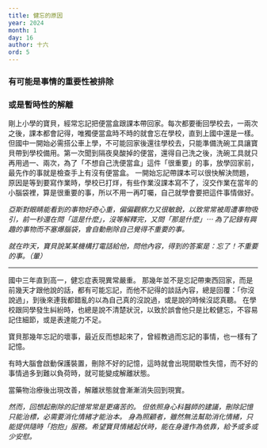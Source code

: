 ```yaml
---
title: 健忘的原因
year: 2024
month: 1
day: 16
author: 十六
ord: 5
---
```

### 有可能是事情的重要性被排除
### 或是暫時性的解離

剛上小學的寶貝，經常忘記把便當盒跟課本帶回家。每次都要衝回學校去，一兩次之後，課本都會記得，唯獨便當盒時不時的就會忘在學校，直到上國中還是一樣。
但國中一開始必需搭公車上學，不可能回家後還往學校去，只能準備洗碗工具讓寶貝帶到學校備用。第一次聞到隔夜臭酸掉的便當，還得自己洗之後，洗碗工具就只再用過一、兩次，為了「不想自己洗便當盒」這件「很重要」的事，放學回家前，最先作的事就是檢查手上有沒有便當盒。
一開始忘記帶課本可以很快解決問題，原因是等到要寫作業時，學校已打烊，有些作業沒課本寫不了，沒交作業在當年的小腦袋裡，算是很重要的事，所以不用一再叮囑，自己就學會要把這件事情做好。

_亞斯對眼睛能看到的事物好奇心重，偏偏觀察力又很敏銳，以致常常被周遭事物吸引，前一秒還在問「這是什麼」，沒等解釋完，又問「那是什麼」⋯_
_為了記錄有興趣的事物而不塞爆腦袋，會自動刪除自己覺得不重要的事。_

_就在昨天，寶貝說某某機構打電話給他，問他內容，得到的答案是：忘了！不重要的事。（暈）_

---

國中三年直到高一，健忘症表現異常嚴重。
那幾年並不是忘記帶東西回家，而是前幾天才跟他說的話，都有可能忘記，而他不記得的談話內容，總是回覆：「你沒說過」，到後來連我都錯亂的以為自己真的沒說過，或是說的時候沒認真聽。
在學校跟同學發生糾紛時，也總是說不清楚狀況，以致於誤會他只是比較健忘，不容易記住細節，或是表達能力不足。

寶貝那幾年忘記的壞事，最近反而想起來了，曾經教過而忘記的事情，也一樣有了記憶。


有時大腦會啟動保護裝置，刪除不好的記憶，這時就會出現間歇性失憶，而不好的事情過多到難以負荷時，就可能變成解離狀態。

當藥物治療後出現改善，解離狀態就會漸漸消失回到現實。

_然而，回想起刪除的記憶常常是更痛苦的。_
_但依照身心科醫師的建議，刪除記憶只能治標，必需要消化情緒才能治本。_
_身為照顧者，雖然無法幫助消化情緒，只能提供隨時「抱抱」服務。希望寶貝情緒起伏時，能在身邊作為依靠，給予或多或少安慰。_
